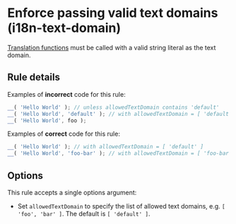 # Enforce passing valid text domains (i18n-text-domain)

[Translation functions](https://github.com/WordPress/gutenberg/blob/HEAD/packages/i18n/README.md#api) must be called with a valid string literal as the text domain.

## Rule details

Examples of **incorrect** code for this rule:

```js
__( 'Hello World' ); // unless allowedTextDomain contains 'default'
__( 'Hello World', 'default' ); // with allowedTextDomain = [ 'default' ]
__( 'Hello World', foo );
```

Examples of **correct** code for this rule:

```js
__( 'Hello World' ); // with allowedTextDomain = [ 'default' ]
__( 'Hello World', 'foo-bar' ); // with allowedTextDomain = [ 'foo-bar' ]
```

## Options

This rule accepts a single options argument:

- Set `allowedTextDomain` to specify the list of allowed text domains, e.g. `[ 'foo', 'bar' ]`. The default is `[ 'default' ]`.
